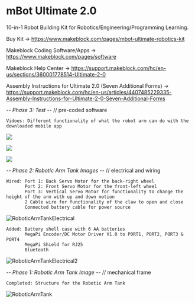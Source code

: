 # mBot Ultimate 2.0
10-in-1 Robot Building Kit for Robotics/Engineering/Programming Learning.

Buy Kit -> https://www.makeblock.com/pages/mbot-ultimate-robotics-kit

Makeblock Coding Software/Apps -> https://www.makeblock.com/pages/software

Makeblock Help Center -> https://support.makeblock.com/hc/en-us/sections/360001778514-Ultimate-2-0

Assembly Instructions for Ultimate 2.0 (Seven Additional Forms) -> https://support.makeblock.com/hc/en-us/articles/4407485229335-Assembly-Instructions-for-Ultimate-2-0-Seven-Additional-Forms

-- *Phase 3: Test* --
// pre-coded software 
```
Vidoes: Different functionality of what the robot arm can do with the downloaded mobile app 
```
[![](https://markdown-videos-api.jorgenkh.no/youtube/r2Qvha4MfTY/)](https://youtu.be/r2Qvha4MfTY) 

[![](https://markdown-videos-api.jorgenkh.no/youtube/dcb649UFilM/)](https://youtu.be/dcb649UFilM)

[![](https://markdown-videos-api.jorgenkh.no/youtube/CFL8jcd0rSs/)](https://youtu.be/CFL8jcd0rSs)

-- *Phase 2: Robotic Arm Tank Images* --
// electrical and wiring
```
Wired: Port 1: Back Servo Motor for the back-right wheel
       Port 2: Front Servo Motor for the front-left wheel
       Port 3: Vertical Servo Motor for functionality to change the height of the arm with up and down motion
       2 Cable wire for functionality of the claw to open and close
       Connected battery cable for power source
```
![RoboticArmTankElectrical](https://github.com/marysaray/mBot-Ultimate-2.0/assets/82470838/c9fda780-713a-47fe-942e-557675d051fe)
```
Added: Battery shell case with 6 AA batteries
       MegaPi Encoder/DC Motor Driver V1.0 to PORT1, PORT2, PORT3 & PORT4
       MegaPi Shield for RJ25
       Bluetooth 
```
![RoboticArmTankElectrical2](https://github.com/marysaray/mBot-Ultimate-2.0/assets/82470838/b200b5fb-8fd0-4c4d-9e49-f8de878c77b9)

-- *Phase 1: Robotic Arm Tank Image* --
// mechanical frame
```
Completed: Structure for the Robotic Arm Tank
```
![RoboticArmTank](https://github.com/marysaray/mBot-Ultimate-2.0/assets/82470838/e2ca0e23-1b6b-4bd0-a4ca-5435d95def7a)
